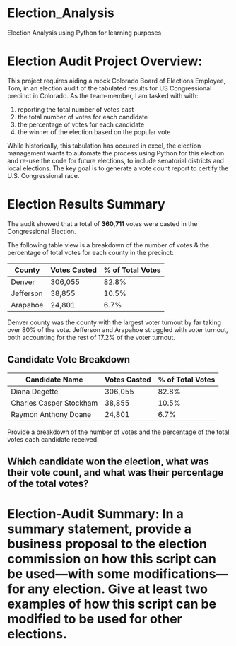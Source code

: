 # Election_Analysis
Election Analysis using Python for learning purposes


# Election Audit Project Overview:

This project requires aiding a mock Colorado Board of Elections Employee, Tom, in an election audit of the tabulated results for US Congressional precinct in Colorado.  As the team-member, I am tasked with with:
1) reporting the total number of votes cast
2) the total number of votes for each candidate
3) the percentage of votes for each candidate
4) the winner of the election based on the popular vote

While historically, this tabulation has occured in excel, the election management wants to automate the process using Python for this election and re-use the code for future elections, to include senatorial districts and local elections.  The key goal is to generate a vote count report to certify the U.S. Congressional race.  

# Election Results Summary

The audit showed that a total of **360,711** votes were casted in the Congressional Election.

The following table view is a breakdown of the number of votes & the percentage of total votes for each county in the precinct:

| County        | Votes Casted  | % of Total Votes |
| ------------- | ------------- | -----------------|
| Denver        | 306,055       | 82.8%            |
| Jefferson     | 38,855        | 10.5%            |
| Arapahoe      | 24,801        | 6.7%             |

Denver county was the county with the largest voter turnout by far taking over 80% of the vote.  Jefferson and Arapahoe struggled with voter turnout, both accounting for the rest of 17.2% of the voter turnout.


## Candidate Vote Breakdown

|Candidate Name           | Votes Casted  | % of Total Votes |
| -------------           | ------------- | -----------------|
| Diana Degette           | 306,055       | 82.8%            |
| Charles Casper Stockham | 38,855        | 10.5%            |
| Raymon Anthony Doane    | 24,801        | 6.7%             |


  Provide a breakdown of the number of votes and the percentage of the total votes each candidate received.
  
 ## Which candidate won the election, what was their vote count, and what was their percentage of the total votes? 
 
 
# Election-Audit Summary: In a summary statement, provide a business proposal to the election commission on how this script can be used—with some modifications—for any election. Give at least two examples of how this script can be modified to be used for other elections.
